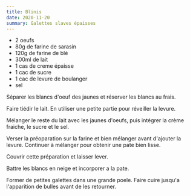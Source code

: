 ```yaml
---
title: Blinis
date: 2020-11-20
summary: Galettes slaves épaisses
---
```


* 2 oeufs
* 80g de farine de sarasin
* 120g de farine de blé
* 300ml de lait
* 1 cas de creme épaisse
* 1 cac de sucre
* 1 cac de levure de boulanger
* sel

Séparer les blancs d'oeuf des jaunes et réserver les blancs au frais.

Faire tiédir le lait. En utiliser une petite partie pour réveiller la levure.

Mélanger le reste du lait avec les jaunes d'oeufs, puis intégrer la crème fraiche, le sucre et le sel.

Verser la préoparation sur la farine et bien mélanger avant d'ajouter la levure. Continuer à mélanger pour obtenir une pate bien lisse.

Couvrir cette préparation et laisser lever.

Battre les blancs en neige et incorporer a la pate.

Former de petites galettes dans une grande poele. Faire cuire jusqu'a l'apparition de bulles avant de les retourner.


